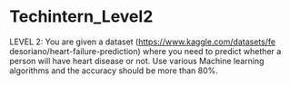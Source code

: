 # Techintern_Level2
LEVEL 2: You are given a dataset (https://www.kaggle.com/datasets/fe desoriano/heart-failure-prediction) where you need to predict whether a person will have heart disease or not. Use various Machine learning algorithms and the accuracy should be more than 80%.
